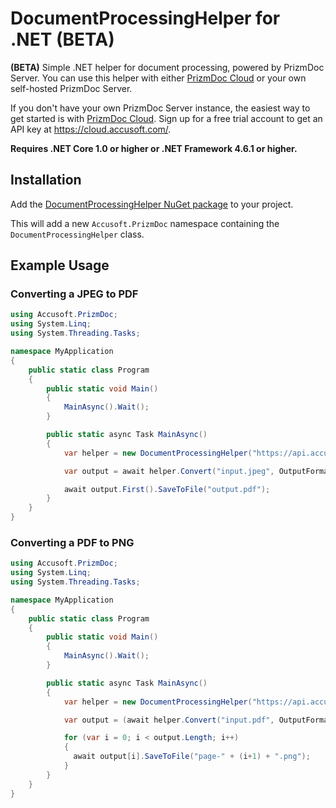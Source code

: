 # DocumentProcessingHelper for .NET (BETA)

**(BETA)** Simple .NET helper for document processing, powered by PrizmDoc Server. You can use this helper with either [PrizmDoc Cloud](https://cloud.accusoft.com) or your own self-hosted PrizmDoc Server.

If you don't have your own PrizmDoc Server instance, the easiest way to get started is with [PrizmDoc Cloud](https://cloud.accusoft.com). Sign up for a free trial account to get an API key at https://cloud.accusoft.com/.

**Requires .NET Core 1.0 or higher or .NET Framework 4.6.1 or higher.**

## Installation

Add the [DocumentProcessingHelper NuGet package](https://www.nuget.org/packages/DocumentProcessingHelper/) to your project.

This will add a new `Accusoft.PrizmDoc` namespace containing the `DocumentProcessingHelper` class.

## Example Usage

### Converting a JPEG to PDF

```csharp
using Accusoft.PrizmDoc;
using System.Linq;
using System.Threading.Tasks;

namespace MyApplication
{
    public static class Program
    {
        public static void Main()
        {
            MainAsync().Wait();
        }

        public static async Task MainAsync()
        {
            var helper = new DocumentProcessingHelper("https://api.accusoft.com", "YOUR_API_KEY");

            var output = await helper.Convert("input.jpeg", OutputFormat.Pdf);

            await output.First().SaveToFile("output.pdf");
        }
    }
}
```

### Converting a PDF to PNG

```csharp
using Accusoft.PrizmDoc;
using System.Linq;
using System.Threading.Tasks;

namespace MyApplication
{
    public static class Program
    {
        public static void Main()
        {
            MainAsync().Wait();
        }

        public static async Task MainAsync()
        {
            var helper = new DocumentProcessingHelper("https://api.accusoft.com", "YOUR_API_KEY");

            var output = (await helper.Convert("input.pdf", OutputFormat.Png)).ToList();

            for (var i = 0; i < output.Length; i++)
            {
              await output[i].SaveToFile("page-" + (i+1) + ".png");
            }
        }
    }
}
```
